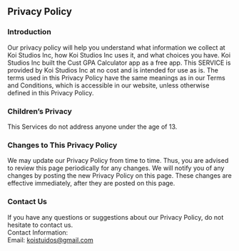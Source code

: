 Privacy Policy  
----------------

### Introduction  
Our privacy policy will help you understand what information we collect at Koi Studios Inc, how Koi Studios Inc uses it, and what choices you have.
Koi Studios Inc built the Cust GPA Calculator app as a free app. This SERVICE is provided by Koi Studios Inc at no cost and is intended for use as is.
The terms used in this Privacy Policy have the same meanings as in our Terms and Conditions, which is accessible in our website, unless otherwise  defined in this Privacy Policy.

### Children’s Privacy  
This Services do not address anyone under the age of 13.

### Changes to This Privacy Policy  
We may update our Privacy Policy from time to time. Thus, you are advised to review this page periodically for any changes. We will notify you of any changes by posting the new Privacy Policy on this page. These changes are effective immediately, after they are posted on this page.  

### Contact Us  
If you have any questions or suggestions about our Privacy Policy, do not hesitate to contact us.  
Contact Information:  
Email: koistuidos@gmail.com
